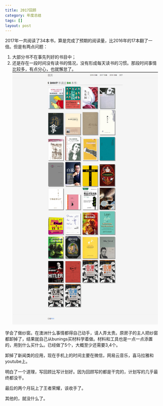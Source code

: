 ```yaml
---
title: 2017回顾 
category: 年度总结  
tags: []  
layout: post  
---
```



2017年一共阅读了34本书，算是完成了预期的阅读量，比2016年的17本翻了一倍。但是有两点问题：
1. 大部分书不在事先列好的书目中；
2. 还是存在一段时间没有读书的情况，没有形成每天读书的习惯。那段时间事情比较多，有点分心，也就懈怠了。
![image](/assets/images/2017-review.png)


学会了做纱窗。在澳洲什么事情都得自己动手，请人弄太贵。原房子的主人把纱窗都卸掉了，结果就自己从bunings买材料学着做。材料和工具也是一点一点添置的，用到什么买什么。已经做了5个，大概至少还需要3,4个。

卸掉了新闻类的应用，现在手机上的时间主要在微信，网易云音乐，喜马拉雅和youtube上。


明白了一个道理，写回顾比写计划好。因为回顾写的都是干完的，计划写的几乎最终都没干。

最后的两个月玩上了王者荣耀，该收手了。

其他的，就没什么了。

